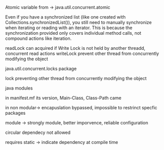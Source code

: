 
Atomic variable from -> java.util.concurrent.atomic


Even if you have a synchronized list (like one created with Collections.synchronizedList()), you still need to manually synchronize when iterating or reading with an iterator. This is because the synchronization provided only covers individual method calls, not compound actions like iteration.


readLock can acquired if Write Lock is not held by another threadd, concurrent read actions
writeLock prevent other thread from concurrently modifying the object

java.util.concurrent.locks package

lock preventing other thread from concurrently modifying the object




java modules

in  manifest.mf  its version, Main-Class, Class-Path  came


in non modular-> encapuslation bypassed, impossible to restrinct specfic packages


module -> strongly module, better imporvence, reliable configuration


circular dependecy not allowed



requires static <module>  -> indicate dependency at compile time